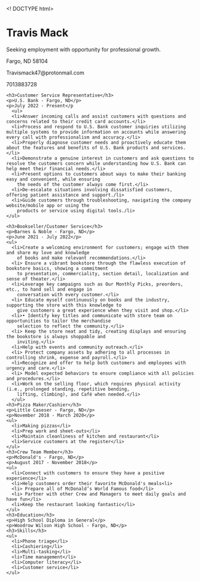<! DOCTYPE html>
<html>
  <head>

  </head>

  <body>
    <h1>Travis Mack</h1>
    <p> Seeking employment with opportunity for professional growth.</p>
      <p> Fargo, ND 58104</p>
      <p> Travismack47@protonmail.com</p>
      <p>7013883728</p>

    <h3>Customer Service Representative</h3>
    <p>U.S. Bank - Fargo, ND</p>
    <p>July 2022 - Present</p
      <ul>
      <li>Answer incoming calls and assist customers with questions and concerns related to their credit card accounts.</li>
      <li>Process and respond to U.S. Bank customer inquiries utilizing multiple systems to provide information on accounts while answering every call with professionalism and accuracy.</li>
      <li>Properly diagnose customer needs and proactively educate them about the features and benefits of U.S. Bank products and services. </li>
      <li>Demonstrate a genuine interest in customers and ask questions to resolve the customers concern while understanding how U.S. Bank can help meet their financial needs.</li>
      <li>Present options to customers about ways to make their banking easy and convenient, while ensuring
        the needs of the customer always come first.</li>
      <li>De-escalate situations involving dissatisfied customers, offering patient assistance and support./li>
      <li>Guide customers through troubleshooting, navigating the company website/mobile app or using the
        products or service using digital tools./li>
    </ul>

    <h3>Bookseller/Customer Service</h3>
    <p>Barnes & Noble - Fargo, ND</p>
    <p>June 2021 - July 2022</p>
    <ul>
      <li>Create a welcoming environment for customers; engage with them and share my love and knowledge
        of books and make relevant recommendations.</li>
      <li> Ensure a vibrant bookstore through the flawless execution of bookstore basics, showing a commitment
        to presentation, commerciality, section detail, localization and sense of theater.</li>
      <li>Leverage key campaigns such as Our Monthly Picks, preorders, etc., to hand sell and engage in
        conversation with every customer.</li>
      <li> Educate myself continuously on books and the industry, supporting the store with this knowledge to
        give customers a great experience when they visit and shop.</li>
      <li>• Identify key titles and communicate with store team on opportunities to tailor the merchandise
        selection to reflect the community.</li>
      <li> Keep the store neat and tidy, creating displays and ensuring the bookstore is always shoppable and
        inviting.</li>
      <li>Help with events and community outreach.</li>
      <li> Protect company assets by adhering to all processes in controlling shrink, expense and payroll.</li>
      <li>Recognize and offer to help both customers and employees with urgency and care.</li>
      <li> Model expected behaviors to ensure compliance with all policies and procedures.</li>
      <li>Work on the selling floor, which requires physical activity (i.e., prolonged standing, repetitive bending,
        lifting, climbing), and Café when needed.</li>
      </ul>
    <h3>Pizza Maker/Cashier</h3>
    <p>Little Caseser - Fargo, ND</p>
    <p>November 2018 - March 2020</p>
    <ul>
      <li>Making pizzas</li>
      <li>Prep work and sheet-outs</li>
      <li>Maintain cleanliness of kitchen and restaurant</li>
      <li>Service customers at the register</li>
    </ul>
    <h3>Crew Team Member</h3>
    <p>McDonald's - Fargo, ND</p>
    <p>August 2017 - November 2018</p>
    <ul>
      <li>Connect with customers to ensure they have a positive experience</li>
      <li>Help customers order their favorite McDonald's meals<li>
      <li> Prepare all of McDonald’s World Famous food</li>
      <li> Partner with other Crew and Managers to meet daily goals and have fun</li>
      <li>Keep the restaurant looking fantastic</li>
    </ul>
    <h3>Education</h3>
    <p>High School Diploma in General</p>
    <p>Woodrow Wilson High School - Fargo, ND</p>
    <h3>Skills</h3>
    <ul>
      <li>Phone triage</li>
      <li>Cashiering</li>
      <li>Multi-tasking</li>
      <li>Time management</li>
      <li>Computer literacy</li>
      <li>Customer service</li>
    </ul>
  </body>
</html>
